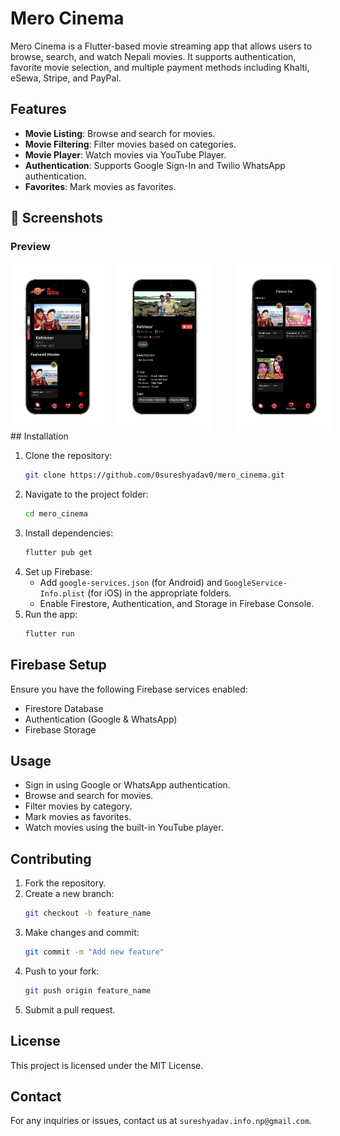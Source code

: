 # Mero Cinema

Mero Cinema is a Flutter-based movie streaming app that allows users to browse, search, and watch Nepali movies. It supports authentication, favorite movie selection, and multiple payment methods including Khalti, eSewa, Stripe, and PayPal.

## Features

- **Movie Listing**: Browse and search for movies.
- **Movie Filtering**: Filter movies based on categories.
- **Movie Player**: Watch movies via YouTube Player.
- **Authentication**: Supports Google Sign-In and Twilio WhatsApp authentication.
- **Favorites**: Mark movies as favorites.
## 📱 Screenshots

### Preview

<center>
<div style="display:flex;gap:20px;">
<img src="https://github.com/0sureshyadav0/asstets/blob/main/merocinema1.png?raw=true" height = "30%" width="30%">
<img src="https://github.com/0sureshyadav0/asstets/blob/main/merocinema2.png?raw=true" height = "30%" width="30%"><br>
<img src="https://github.com/0sureshyadav0/asstets/blob/main/merocinema3.png?raw=true" height = "30%" width="30%">
</div>

</center>
## Installation

1. Clone the repository:
   ```sh
   git clone https://github.com/0sureshyadav0/mero_cinema.git
   ```
2. Navigate to the project folder:
   ```sh
   cd mero_cinema
   ```
3. Install dependencies:
   ```sh
   flutter pub get
   ```
4. Set up Firebase:
   - Add `google-services.json` (for Android) and `GoogleService-Info.plist` (for iOS) in the appropriate folders.
   - Enable Firestore, Authentication, and Storage in Firebase Console.
5. Run the app:
   ```sh
   flutter run
   ```

## Firebase Setup

Ensure you have the following Firebase services enabled:

- Firestore Database
- Authentication (Google & WhatsApp)
- Firebase Storage

## Usage

- Sign in using Google or WhatsApp authentication.
- Browse and search for movies.
- Filter movies by category.
- Mark movies as favorites.
- Watch movies using the built-in YouTube player.

## Contributing

1. Fork the repository.
2. Create a new branch:
   ```sh
   git checkout -b feature_name
   ```
3. Make changes and commit:
   ```sh
   git commit -m "Add new feature"
   ```
4. Push to your fork:
   ```sh
   git push origin feature_name
   ```
5. Submit a pull request.

## License

This project is licensed under the MIT License.

## Contact

For any inquiries or issues, contact us at `sureshyadav.info.np@gmail.com`.
